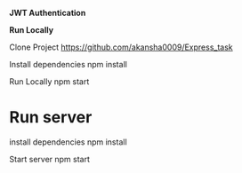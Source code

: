 **JWT Authentication**


**Run Locally**

Clone Project
https://github.com/akansha0009/Express_task

Install dependencies
npm install

Run Locally
npm start

# Run server

install dependencies
npm install

Start server
npm start
